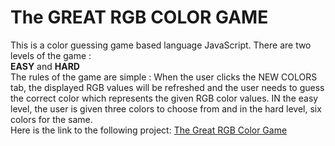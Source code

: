 # The GREAT RGB COLOR GAME
This is a color guessing game based language JavaScript. 
There are two levels of the game :<br/> 
**EASY** and **HARD**<br/>
The rules of the game are simple : When the user clicks the NEW COLORS tab, the displayed RGB values will be refreshed and the user needs to guess the correct 
color which represents the given RGB color values. IN the easy level, the user is given three colors to choose from and in 
the hard level, six colors for the same.<br/>
Here is the link to the following project: [The Great RGB Color Game](https://ritik307.github.io/colorgame.github.io/)
